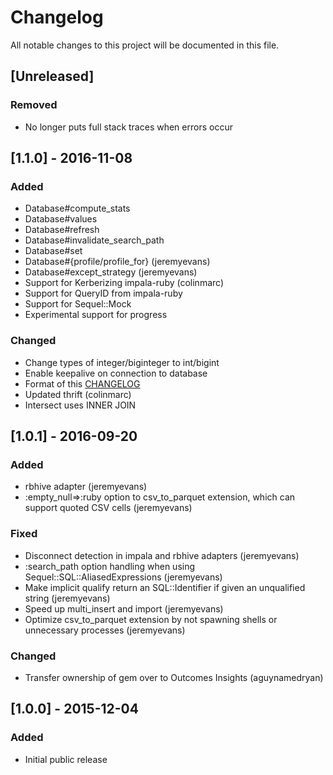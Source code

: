 # Changelog
All notable changes to this project will be documented in this file.

## [Unreleased]

### Removed
- No longer puts full stack traces when errors occur

## [1.1.0] - 2016-11-08

### Added
- Database#compute_stats
- Database#values
- Database#refresh
- Database#invalidate_search_path
- Database#set
- Database#{profile/profile_for} (jeremyevans)
- Database#except_strategy (jeremyevans)
- Support for Kerberizing impala-ruby (colinmarc)
- Support for QueryID from impala-ruby
- Support for Sequel::Mock
- Experimental support for progress

### Changed
- Change types of integer/biginteger to int/bigint
- Enable keepalive on connection to database
- Format of this [CHANGELOG](http://keepachangelog.com/en/0.3.0/)
- Updated thrift (colinmarc)
- Intersect uses INNER JOIN

## [1.0.1] - 2016-09-20

### Added
- rbhive adapter (jeremyevans)
- :empty_null=>:ruby option to csv_to_parquet extension, which can support quoted CSV cells (jeremyevans)

### Fixed
- Disconnect detection in impala and rbhive adapters (jeremyevans)
- :search_path option handling when using Sequel::SQL::AliasedExpressions (jeremyevans)
- Make implicit qualify return an SQL::Identifier if given an unqualified string (jeremyevans)
- Speed up multi_insert and import (jeremyevans)
- Optimize csv_to_parquet extension by not spawning shells or unnecessary processes (jeremyevans)

### Changed
- Transfer ownership of gem over to Outcomes Insights (aguynamedryan)

## [1.0.0] - 2015-12-04

### Added
- Initial public release
